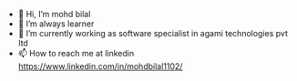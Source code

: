 - 👋 Hi, I’m mohd bilal
- 👀 I’m always learner
- 🌱 I’m currently working as software specialist in agami technologies pvt ltd
- 📫 How to reach me at linkedin https://www.linkedin.com/in/mohdbilal1102/

<!---
bilal1102/bilal1102 is a ✨ special ✨ repository because its `README.md` (this file) appears on your GitHub profile.
You can click the Preview link to take a look at your changes.
--->
